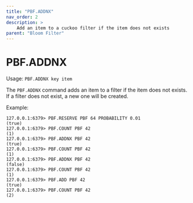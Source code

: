 ```yaml
---
title: "PBF.ADDNX"
nav_order: 2
description: >
    Add an item to a cuckoo filter if the item does not exists
parent: "Bloom Filter"
---
```


# PBF.ADDNX

Usage: `PBF.ADDNX key item`

The `PBF.ADDNX` command adds an item to a filter if the item does not exists. If a filter does not exist, a new one will be created.

Example:
```
127.0.0.1:6379> PBF.RESERVE PBF 64 PROBABILITY 0.01
(true)
127.0.0.1:6379> PBF.COUNT PBF 42
(1)
127.0.0.1:6379> PBF.ADDNX PBF 42
(true)
127.0.0.1:6379> PBF.COUNT PBF 42
(1)
127.0.0.1:6379> PBF.ADDNX PBF 42
(false)
127.0.0.1:6379> PBF.COUNT PBF 42
(1)
127.0.0.1:6379> PBF.ADD PBF 42
(true)
127.0.0.1:6379> PBF.COUNT PBF 42
(2)
```